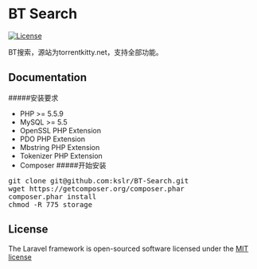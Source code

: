 # BT Search

[![License](https://poser.pugx.org/laravel/framework/license.svg)](https://packagist.org/packages/laravel/framework)

BT搜索，源站为torrentkitty.net，支持全部功能。

## Documentation

#####安装要求
* PHP >= 5.5.9
* MySQL >= 5.5
* OpenSSL PHP Extension
* PDO PHP Extension
* Mbstring PHP Extension
* Tokenizer PHP Extension
* Composer
#####开始安装
<pre>
git clone git@github.com:kslr/BT-Search.git
wget https://getcomposer.org/composer.phar
composer.phar install
chmod -R 775 storage
</pre>

## License

The Laravel framework is open-sourced software licensed under the [MIT license](http://opensource.org/licenses/MIT)
